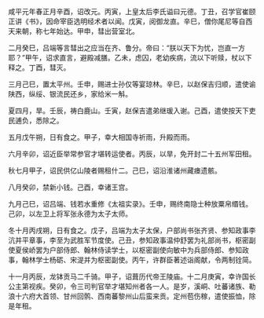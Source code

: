 咸平元年春正月辛酉，诏改元。丙寅，上皇太后李氏谥曰元德。丁丑，召学官崔颐正讲《书》，因命宰臣选明经术者以闻。戊寅，阅御龙直。辛巳，僧你尾尼等自西天来朝，称七年始达。甲申，彗出营室北。

二月癸巳，吕端等言彗出之应当在齐、鲁分。帝曰：“朕以天下为忧，岂直一方耶？”甲午，诏求直言，避殿减膳。乙未，虑囚，老幼疾病，流以下听赎，杖以下释之。丁酉，彗灭。

三月己巳，置太平州。壬申，赐进士孙仅等宴琼林。辛巳，以赵保吉归顺，遣使谕陕西，纵绥、银流民还乡，家给米一斛。

夏四月，旱。壬辰，祷白鹿山。壬寅，赵保吉遣弟继瑗入谢。己酉，遣使按天下吏民逋负，悉除之。

五月戊午朔，日有食之。甲子，幸大相国寺祈雨，升殿而雨。

六月辛卯，诏近臣举常参官才堪转运使者。丙辰，以旱，免开封二十五州军田租。

秋七月甲子，诏民供亿山陵者赐租什二。己巳，诏沿淮诸州藏瘗遗骸。

八月癸卯，禁新小钱。己酉，幸诸王宫。

九月己巳，诏吕端、钱若水重修《太祖实录》。壬申，赐终南隐士种放粟帛缗钱。己卯，以左卫上将军张永德为太子太师。

冬十月丙戌朔，日有食之。戊子，吕端为太子太保，户部尚书张齐贤、参知政事李沆并平章事，李至为武胜军节度使。己丑，参知政事温仲舒罢为礼部尚书，枢密副使夏侯峤罢为户部侍郎、翰林侍读学士，以枢密副使向敏中为兵部侍郎、参知政事，翰林学士杨砺、宋湜并为枢密副使。丙午，许群臣著述诣阁献，令两制铨简。

十一月丙辰，龙钵贡马二千骑。甲子，诏葺历代帝王陵庙。十二月庚寅，幸许国长公主第视疾。癸卯，令三司判官举才堪知州者各一人。是岁，溪峒、吐蕃诸族、勒浪十六府大首领、甘州回鹘、西南蕃黎州山后蛮来贡。定州苞伤稼，遣使振恤，除是年租。